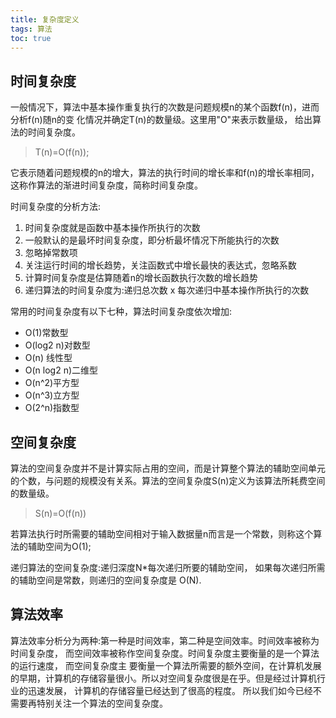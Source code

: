 ```yaml
---
title: 复杂度定义
tags: 算法
toc: true
---
```



## 时间复杂度

一般情况下，算法中基本操作重复执行的次数是问题规模n的某个函数f(n)，进而分析f(n)随n的变 化情况并确定T(n)的数量级。这里用"O"来表示数量级，
给出算法的时间复杂度。

> T(n)=O(f(n));

它表示随着问题规模的n的增大，算法的执行时间的增长率和f(n)的增长率相同，这称作算法的渐进时间复杂度，简称时间复杂度。

时间复杂度的分析方法:

1. 时间复杂度就是函数中基本操作所执行的次数
2. 一般默认的是最坏时间复杂度，即分析最坏情况下所能执行的次数
3. 忽略掉常数项
4. 关注运行时间的增长趋势，关注函数式中增长最快的表达式，忽略系数
5. 计算时间复杂度是估算随着n的增长函数执行次数的增长趋势
6. 递归算法的时间复杂度为:递归总次数 x 每次递归中基本操作所执行的次数

常用的时间复杂度有以下七种，算法时间复杂度依次增加:
- O(1)常数型
- O(log2 n)对数型
- O(n) 线性型
- O(n log2 n)二维型
- O(n^2)平方型
- O(n^3)立方型
- O(2^n)指数型


## 空间复杂度

算法的空间复杂度并不是计算实际占用的空间，而是计算整个算法的辅助空间单元的个数，与问题的规模没有关系。算法的空间复杂度S(n)定义为该算法所耗费空间的数量级。

> S(n)=O(f(n)) 

若算法执行时所需要的辅助空间相对于输入数据量n而言是一个常数，则称这个算法的辅助空间为O(1);

递归算法的空间复杂度:递归深度N*每次递归所要的辅助空间， 如果每次递归所需的辅助空间是常数，则递归的空间复杂度是 O(N).


## 算法效率

算法效率分析分为两种:第一种是时间效率，第二种是空间效率。时间效率被称为时间复杂度， 而空间效率被称作空间复杂度。时间复杂度主要衡量的是一个算法的运行速度，
而空间复杂度主 要衡量一个算法所需要的额外空间，在计算机发展的早期，计算机的存储容量很小。所以对空间复杂度很是在乎。但是经过计算机行业的迅速发展，
计算机的存储容量已经达到了很高的程度。 所以我们如今已经不需要再特别关注一个算法的空间复杂度。
